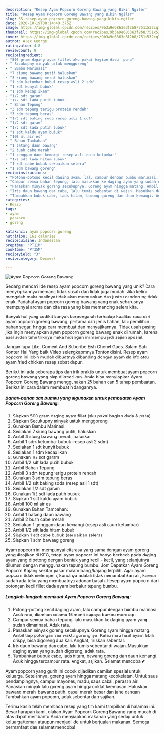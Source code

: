 ```yaml
---
description: "Resep Ayam Popcorn Goreng Bawang yang Bikin Ngiler"
title: "Resep Ayam Popcorn Goreng Bawang yang Bikin Ngiler"
slug: 35-resep-ayam-popcorn-goreng-bawang-yang-bikin-ngiler
date: 2020-10-19T08:14:40.375Z
image: https://img-global.cpcdn.com/recipes/9b3a9e6863e3f2b8/751x532cq70/ayam-popcorn-goreng-bawang-foto-resep-utama.jpg
thumbnail: https://img-global.cpcdn.com/recipes/9b3a9e6863e3f2b8/751x532cq70/ayam-popcorn-goreng-bawang-foto-resep-utama.jpg
cover: https://img-global.cpcdn.com/recipes/9b3a9e6863e3f2b8/751x532cq70/ayam-popcorn-goreng-bawang-foto-resep-utama.jpg
author: Alex George
ratingvalue: 4.8
reviewcount: 9
recipeingredient:
- "500 gram daging ayam fillet aku pakai bagian dada  paha"
- " Secukupny minyak untuk menggoreng"
- " Bumbu Marinasi"
- "7 siung bawang putih haluskan"
- "3 siung bawang merah haluskan"
- "1 sdm ketumbar bubuk resep asli 2 sdm"
- "1 sdt kunyit bubuk"
- "1 sdm kecap ikan"
- "1/2 sdt garam"
- "1/2 sdt lada putih bubuk"
- " Bahan Tepung"
- "3 sdm tepung terigu protein rendah"
- "3 sdm tepung beras"
- "1/2 sdt baking soda resep asli 1 sdt"
- "1/2 sdt garam"
- "1/2 sdt lada putih bubuk"
- "1 sdt kaldu ayam bubuk"
- "100 ml air es"
- " Bahan Tambahan"
- "1 batang daun bawang"
- "2 buah cabe merah"
- "1 genggam daun kemangi resep asli daun ketumbar"
- "1/2 sdt lada hitam bubuk"
- "1 sdt cabe bubuk sesuaikan selera"
- "1 sdm bawang goreng"
recipeinstructions:
- "Potong-potong kecil daging ayam, lalu campur dengan bumbu marinasi. Aduk rata, diamkan selama 15 menit supaya bumbu meresap."
- "Campur semua bahan tepung, lalu masukkan ke daging ayam yang sudah dimarinasi. Aduk rata."
- "Panaskan minyak goreng secukupnya. Goreng ayam hingga matang. Ambil tiap potongan yaa waktu gorengnya. Kalau mau hasil ayam lebih crispy, bisa digoreng dua kali. Angkat, tiriskan sebentar."
- "Iris daun bawang dan cabe, lalu tumis sebentar di wajan. Masukkan daging ayam yang sudah digoreng, aduk rata."
- "Tambahkan bubuk cabe, lads hitam, bawang goreng dan daun kemangi. Aduk hingga tercampur rata. Angkat, sajikan. Selamat mencoba 💕"
categories:
- Resep
tags:
- ayam
- popcorn
- goreng

katakunci: ayam popcorn goreng 
nutrition: 161 calories
recipecuisine: Indonesian
preptime: "PT11M"
cooktime: "PT35M"
recipeyield: "3"
recipecategory: Dessert

---
```



![Ayam Popcorn Goreng Bawang](https://img-global.cpcdn.com/recipes/9b3a9e6863e3f2b8/751x532cq70/ayam-popcorn-goreng-bawang-foto-resep-utama.jpg)

Sedang mencari ide resep ayam popcorn goreng bawang yang unik? Cara menyiapkannya memang tidak susah dan tidak juga mudah. Jika keliru mengolah maka hasilnya tidak akan memuaskan dan justru cenderung tidak enak. Padahal ayam popcorn goreng bawang yang enak seharusnya mempunyai aroma dan cita rasa yang bisa memancing selera kita.

Banyak hal yang sedikit banyak berpengaruh terhadap kualitas rasa dari ayam popcorn goreng bawang, pertama dari jenis bahan, lalu pemilihan bahan segar, hingga cara membuat dan menyajikannya. Tidak usah pusing jika ingin menyiapkan ayam popcorn goreng bawang enak di rumah, karena asal sudah tahu triknya maka hidangan ini mampu jadi sajian spesial.

Jangan lupa Like, Coment And Subcribe Eish Chenel Gaes. Salam Satu Konten Hal Yang baik Video selengkapmnya Tonton disini. Resep ayam popcorn ini lebih mudah dibuatnya dibanding dengan ayam ala kfc atau ayam fried chicken resep sobat dapur.


Berikut ini ada beberapa tips dan trik praktis untuk membuat ayam popcorn goreng bawang yang siap dikreasikan. Anda bisa menyiapkan Ayam Popcorn Goreng Bawang menggunakan 25 bahan dan 5 tahap pembuatan. Berikut ini cara dalam membuat hidangannya.

<!--inarticleads1-->

##### Bahan-bahan dan bumbu yang digunakan untuk pembuatan Ayam Popcorn Goreng Bawang:

1. Siapkan 500 gram daging ayam fillet (aku pakai bagian dada &amp; paha)
1. Siapkan  Secukupny minyak untuk menggoreng
1. Gunakan  Bumbu Marinasi:
1. Sediakan 7 siung bawang putih, haluskan
1. Ambil 3 siung bawang merah, haluskan
1. Ambil 1 sdm ketumbar bubuk (resep asli 2 sdm)
1. Sediakan 1 sdt kunyit bubuk
1. Sediakan 1 sdm kecap ikan
1. Gunakan 1/2 sdt garam
1. Ambil 1/2 sdt lada putih bubuk
1. Ambil  Bahan Tepung:
1. Ambil 3 sdm tepung terigu protein rendah
1. Gunakan 3 sdm tepung beras
1. Ambil 1/2 sdt baking soda (resep asli 1 sdt)
1. Sediakan 1/2 sdt garam
1. Gunakan 1/2 sdt lada putih bubuk
1. Siapkan 1 sdt kaldu ayam bubuk
1. Ambil 100 ml air es
1. Gunakan  Bahan Tambahan:
1. Ambil 1 batang daun bawang
1. Ambil 2 buah cabe merah
1. Sediakan 1 genggam daun kemangi (resep asli daun ketumbar)
1. Ambil 1/2 sdt lada hitam bubuk
1. Siapkan 1 sdt cabe bubuk (sesuaikan selera)
1. Siapkan 1 sdm bawang goreng


Ayam popcorn ini mempunyai citarasa yang sama dengan ayam goreng yang disajikan di KFC, tetapi ayam popcorn ini hanya berbeda pada daging ayam yang dipotong dengan bentuk yang kecil - kecil, yang selanjutnya dilumuri dengan menggunakan tepung bumbu. Jom Dapatkan Ayam Goreng Popcorn Kajang sekitar pasar malam bangi/kajang terpilih. Agar ayam popcorn tidak melempem, kuncinya adalah tidak menambahkan air, karena sudah ada telur yang membuatnya adonan basah. Resep ayam popcorn dari potongan kecil fillet dada ayam berbalur tepung bumbu. 

<!--inarticleads2-->

##### Langkah-langkah membuat Ayam Popcorn Goreng Bawang:

1. Potong-potong kecil daging ayam, lalu campur dengan bumbu marinasi. Aduk rata, diamkan selama 15 menit supaya bumbu meresap.
1. Campur semua bahan tepung, lalu masukkan ke daging ayam yang sudah dimarinasi. Aduk rata.
1. Panaskan minyak goreng secukupnya. Goreng ayam hingga matang. Ambil tiap potongan yaa waktu gorengnya. Kalau mau hasil ayam lebih crispy, bisa digoreng dua kali. Angkat, tiriskan sebentar.
1. Iris daun bawang dan cabe, lalu tumis sebentar di wajan. Masukkan daging ayam yang sudah digoreng, aduk rata.
1. Tambahkan bubuk cabe, lads hitam, bawang goreng dan daun kemangi. Aduk hingga tercampur rata. Angkat, sajikan. Selamat mencoba 💕


Ayam popcorn yang gurih ini cocok dijadikan camilan spesial untuk keluarga. Setelahnya, goreng ayam hingga matang kecokelatan. Untuk saus pendampingnya, campur mayones, madu, saus cabai, perasan air. Panaskan minyak lalu goreng ayam hingga coklat keemasan. Haluskan bawang merah, bawang putih, cabai merah besar dan jahe dengan Tambahkan ayam popcorn, aduk sebentar dan sajikan. 

Terima kasih telah membaca resep yang tim kami tampilkan di halaman ini. Besar harapan kami, olahan Ayam Popcorn Goreng Bawang yang mudah di atas dapat membantu Anda menyiapkan makanan yang sedap untuk keluarga/teman ataupun menjadi ide untuk berjualan makanan. Semoga bermanfaat dan selamat mencoba!
